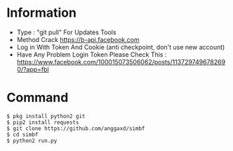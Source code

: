 # Information
* Type : "git pull" For Updates Tools
* Method Crack https://b-api.facebook.com
* Log in With Token And Cookie (anti checkpoint, don't use new account)
* Have Any Problem Login Token Please Check This : https://www.facebook.com/100015073506062/posts/1137297496782690/?app=fbl

# Command
```
$ pkg install python2 git
$ pip2 install requests
$ git clone https://github.com/anggaxd/simbf
$ cd simbf
$ python2 run.py
```

